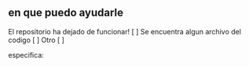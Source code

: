 ## en que puedo ayudarle

El repositorio ha dejado de funcionar! [ ]
Se encuentra algun archivo del codigo [ ]
Otro [ ]

especifica:

